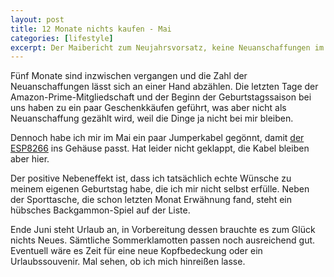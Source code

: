 ```yaml
---
layout: post
title: 12 Monate nichts kaufen - Mai
categories: [lifestyle]
excerpt: Der Maibericht zum Neujahrsvorsatz, keine Neuanschaffungen im Jahr 2023 zu tätigen.
---
```


Fünf Monate sind inzwischen vergangen und die Zahl der Neuanschaffungen lässt sich an einer Hand abzählen. Die letzten Tage der Amazon-Prime-Mitgliedschaft und der Beginn der Geburtstagssaison bei uns haben zu ein paar Geschenkkäufen geführt, was aber nicht als Neuanschaffung gezählt wird, weil die Dinge ja nicht bei mir bleiben. 

Dennoch habe ich mir im Mai ein paar Jumperkabel gegönnt, damit [der ESP8266](/Micropython_esp8266-ssd1306/) ins Gehäuse passt. Hat leider nicht geklappt, die Kabel bleiben aber hier.

Der positive Nebeneffekt ist, dass ich tatsächlich echte Wünsche zu meinem eigenen Geburtstag habe, die ich mir nicht selbst erfülle. Neben der Sporttasche, die schon letzten Monat Erwähnung fand, steht ein hübsches Backgammon-Spiel auf der Liste.

Ende Juni steht Urlaub an, in Vorbereitung dessen brauchte es zum Glück nichts Neues. Sämtliche Sommerklamotten passen noch ausreichend gut. Eventuell wäre es Zeit für eine neue Kopfbedeckung oder ein Urlaubssouvenir. Mal sehen, ob ich mich hinreißen lasse.